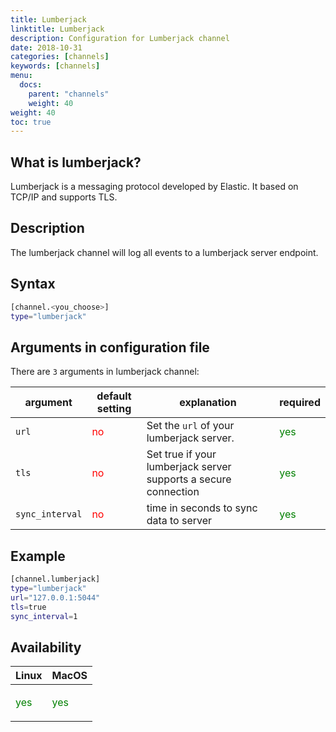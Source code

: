 ```yaml
---
title: Lumberjack
linktitle: Lumberjack
description: Configuration for Lumberjack channel
date: 2018-10-31
categories: [channels]
keywords: [channels]
menu:
  docs:
    parent: "channels"
    weight: 40
weight: 40
toc: true
---
```


## What is lumberjack?

Lumberjack is a messaging protocol developed by Elastic. It based on TCP/IP and supports TLS.

## Description

The lumberjack  channel will log all events to a lumberjack server endpoint.

## Syntax

```bash
[channel.<you_choose>]
type="lumberjack"
```

## Arguments in configuration file

There are `3` arguments in lumberjack channel:

 argument  | default setting | explanation | required
  ---  | --- | --- | ---
`url` |  <span style="color:red">no</span> | Set the `url` of your lumberjack server. | <span style="color:green">yes</span>
`tls` | <span style="color:red">no</span> | Set true if your lumberjack server supports a secure connection | <span style="color:green">yes</span>
`sync_interval` | <span style="color:red">no</span> | time in seconds to sync data to server | <span style="color:green">yes</span>


## Example

```bash
[channel.lumberjack]
type="lumberjack"
url="127.0.0.1:5044"
tls=true
sync_interval=1
```


## Availability

 Linux   | MacOS
  ---  | ---
  <p style="color:green">yes</p>  | <p style="color:green">yes</p>
